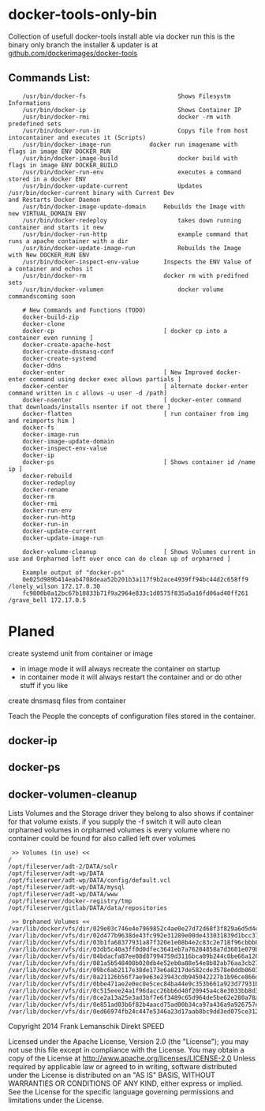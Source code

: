 docker-tools-only-bin
============
Collection of usefull docker-tools install able via docker run this is the binary only branch the installer & updater is at [github.com/dockerimages/docker-tools](https://github.com/dockerimages/docker-tools/)


## Commands List:

        /usr/bin/docker-fs                          Shows Filesystm Informations
        /usr/bin/docker-ip                          Shows Container IP
        /usr/bin/docker-rmi                         docker -rm with predefined sets
        /usr/bin/docker-run-in                      Copys file from host intocontainer and executes it (Scripts)
        /usr/bin/docker-image-run		    docker run imagename with flags in image ENV DOCKER_RUN
        /usr/bin/docker-image-build                 docker build with flags in image ENV DOCKER_BUILD
        /usr/bin/docker-run-env                     executes a command stored in a docker ENV
        /usr/bin/docker-update-current              Updates /usr/bin/docker-current binary with Current Dev                                                               and Restarts Docker Daemon
        /usr/bin/docker-image-update-domain	    Rebuilds the Image with new VIRTUAL_DOMAIN ENV
        /usr/bin/docker-redeploy                    takes down running container and starts it new
        /usr/bin/docker-run-http                    example command that runs a apache container with a dir
        /usr/bin/docker-update-image-run            Rebuilds the Image with New DOCKER_RUN ENV
        /usr/bin/docker-inspect-env-value	    Inspects the ENV Value of a container and echos it
        /usr/bin/docker-rm	                    docker rm with predifned sets
        /usr/bin/docker-volumen                     docker volume commandscoming soon
        
        # New Commands and Functions (TODO)
        docker-build-zip
        docker-clone
        docker-cp                               [ docker cp into a container even running ]
        docker-create-apache-host
        docker-create-dnsmasq-conf
        docker-create-systemd
        docker-ddns
        docker-enter                            [ New Improved docker-enter command using docker exec allows partials ]
        docker-center                           [ alternate docker-enter command written in c allows -u user -d /path]
        docker-nsenter                          [ docker-enter command that downloads/installs nsenter if not there ]
        docker-flatten                          [ run container from img and reimports him ]
        docker-fs
        docker-image-run
        docker-image-update-domain
        docker-inspect-env-value
        docker-ip
        docker-ps                               [ Shows container id /name ip ]
        docker-rebuild
        docker-redeploy
        docker-rename
        docker-rm
        docker-rmi
        docker-run-env
        docker-run-http
        docker-run-in
        docker-update-current
        docker-update-image-run
        
        docker-volume-cleanup                   [ Shows Volumes current in use and Orpharned left over once can do clean up of orpharned ]
        
        Example output of "docker-ps"        
        0e025d989b414eab4708deaa52b201b3a117f9b2ace4939ff94bc44d2c658ff9 /lonely_wilson 172.17.0.30
        fc9800b8a12bc67b10833b71f9a2964e833c1d0575f835a5a16fd06ad40ff261 /grave_bell 172.17.0.5
        
        
# Planed
create systemd unit from container or image
- in image mode it will always recreate the container on startup
- in container mode it will always restart the container and or do other stuff if you like

create dnsmasq files from container 


Teach the People the concepts of configuration files stored in the container.


## docker-ip

## docker-ps 

## docker-volumen-cleanup
Lists Volumes and the Storage driver they belong to also shows if container for that volume exists.
if you supply the -f switch it will auto clean orpharned volumes in orpharned volumes is every volume where no container could be found for also called left over volumes

~~~
 >> Volumes (in use) <<
/
/opt/fileserver/adt-2/DATA/solr
/opt/fileserver/adt-wp/DATA
/opt/fileserver/adt-wp/DATA/config/default.vcl
/opt/fileserver/adt-wp/DATA/mysql
/opt/fileserver/adt-wp/DATA/www
/opt/fileserver/docker-registry/tmp
/opt/fileserver/gitlab/DATA/data/repositories

 >> Orphaned Volumes <<
/var/lib/docker/vfs/dir/029e03c746e4e7969852c4ae0e27d72d68f3f829a6d5d4e536bbe11ca04ac53d
/var/lib/docker/vfs/dir/02d477b9638de43fc992e31289e00de433031839d1bcc372bc4419eb1d528bc7
/var/lib/docker/vfs/dir/03b1fa68377931a87f320e1e08b4e2c83c2e718f96cbbb864974840dc521b51b
/var/lib/docker/vfs/dir/03db5c40a3ff0d0dfec3641eb7a76284858a7d3601e079b25e730fd624d24e23
/var/lib/docker/vfs/dir/04bdacfa87ee08d87994759d3116bca09b244c0be66a126203fd1686336eae0b
/var/lib/docker/vfs/dir/081a5b548408b020db4e52eb0a88e54e8b82ab76aa3cb276593da39822411d4b
/var/lib/docker/vfs/dir/09bc6ab2117e38de173e6a8217de582cde3578e0ddb060382b90362dc1ea1b2b
/var/lib/docker/vfs/dir/0a21126b56f7ae9e63e23943cdb945042227b1b96ce866d9bb704c00e57171c6
/var/lib/docker/vfs/dir/0bbe471ae2e0ec0e5cec84ba44e9c353b661a923d77931b1f1354b98304e33d7
/var/lib/docker/vfs/dir/0c515eee24a1f96dacc26bb6d40f20945a4c8e3033bb8d34076ede5cf978ca6e
/var/lib/docker/vfs/dir/0ce2a13a25e3ad3bf7e6f3489c65d964de5be62e280a78a9155990ced4ebc4ff
/var/lib/docker/vfs/dir/0e851ad03b6f82b4aacd75ad00b34ca97a436a9a926757e4af150d23cc2814c0
/var/lib/docker/vfs/dir/0ed66974fb24c447e5346a23d17aab8bc9dd3ed075ce31212a20fb8ed7068933

~~~


 Copyright 2014 Frank Lemanschik Direkt SPEED 

 Licensed under the Apache License, Version 2.0 (the "License");
 you may not use this file except in compliance with the License.
 You may obtain a copy of the License at
 http://www.apache.org/licenses/LICENSE-2.0
 Unless required by applicable law or agreed to in writing, software
 distributed under the License is distributed on an "AS IS" BASIS,
 WITHOUT WARRANTIES OR CONDITIONS OF ANY KIND, either express or implied.
 See the License for the specific language governing permissions and
 limitations under the License.
